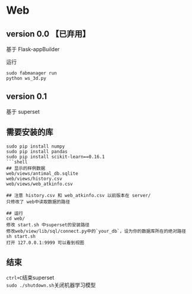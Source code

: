 # Web

## version 0.0 【已弃用】

基于 Flask-appBuilder

运行

```
sudo fabmanager run
python ws_3d.py
```

## version 0.1

基于 superset
## 需要安装的库
```
sudo pip install numpy
sudo pip install pandas
sudo pip install scikit-learn==0.16.1
```shell
## 显示的样例数据
web/views/antimal_db.sqlite
web/views/history.csv
web/views/web_atkinfo.csv

## 注意 history.csv 和 web_atkinfo.csv 以前版本在 server/
只修改了 web中读取数据的路径

## 运行
cd web/
修改 start.sh 中superset的安装路径
修改web/view/lib/sql/connect.py中的`your_db`，设为你的数据库所在的绝对路径
sh start.sh
打开 127.0.0.1:9999 可以看到视图

```
## 结束
`ctrl+C`结束superset<br/>
`sudo ./shutdown.sh`关闭机器学习模型
